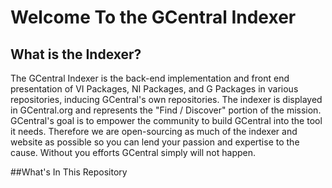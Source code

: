 # Welcome To the GCentral Indexer

## What is the Indexer?
The GCentral Indexer is the back-end implementation and front end presentation of VI Packages, NI Packages, and G Packages in various repositories, inducing GCentral's own repositories. The indexer is displayed in GCentral.org and represents the "Find / Discover" portion of the mission. 
GCentral's goal is to empower the community to build GCentral into the tool it needs. Therefore we are open-sourcing as much of the indexer and website as possible so you can lend your passion and expertise to the cause. Without you efforts GCentral simply will not happen.

##What's In This Repository
